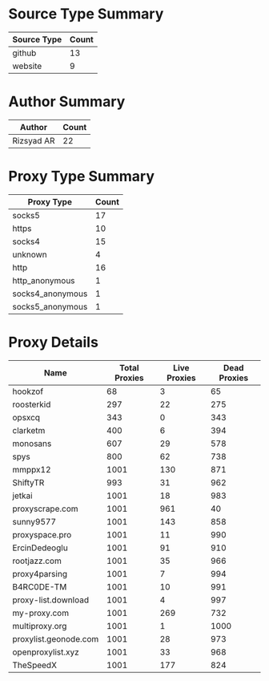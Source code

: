 # Source Type Summary

| Source Type | Count |
|-------------|-------|
| github | 13 |
| website | 9 |


# Author Summary

| Author | Count |
|--------|-------|
| Rizsyad AR | 22 |


# Proxy Type Summary

| Proxy Type | Count |
|------------|-------|
| socks5 | 17 |
| https | 10 |
| socks4 | 15 |
| unknown | 4 |
| http | 16 |
| http_anonymous | 1 |
| socks4_anonymous | 1 |
| socks5_anonymous | 1 |


# Proxy Details

| Name | Total Proxies | Live Proxies | Dead Proxies |
|------|---------------|--------------|---------------|
| hookzof | 68 | 3 | 65 |
| roosterkid | 297 | 22 | 275 |
| opsxcq | 343 | 0 | 343 |
| clarketm | 400 | 6 | 394 |
| monosans | 607 | 29 | 578 |
| spys | 800 | 62 | 738 |
| mmppx12 | 1001 | 130 | 871 |
| ShiftyTR | 993 | 31 | 962 |
| jetkai | 1001 | 18 | 983 |
| proxyscrape.com | 1001 | 961 | 40 |
| sunny9577 | 1001 | 143 | 858 |
| proxyspace.pro | 1001 | 11 | 990 |
| ErcinDedeoglu | 1001 | 91 | 910 |
| rootjazz.com | 1001 | 35 | 966 |
| proxy4parsing | 1001 | 7 | 994 |
| B4RC0DE-TM | 1001 | 10 | 991 |
| proxy-list.download | 1001 | 4 | 997 |
| my-proxy.com | 1001 | 269 | 732 |
| multiproxy.org | 1001 | 1 | 1000 |
| proxylist.geonode.com | 1001 | 28 | 973 |
| openproxylist.xyz | 1001 | 33 | 968 |
| TheSpeedX | 1001 | 177 | 824 |
